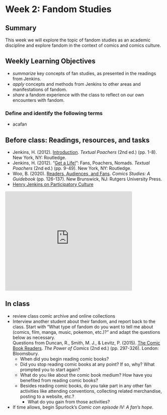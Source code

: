 # Week 2: Fandom Studies

## Summary
This week we will explore the topic of fandom studies as an academic discipline and explore fandom in the context of comics and comics culture.

## Weekly Learning Objectives
- *summarize* key concepts of fan studies, as presented in the readings from Jenkins.
- *apply* concepts and methods from Jenkins to other areas and manifestations of fandom.
- *share* a fandom experience with the class to reflect on our own encounters with fandom.

### Define and identify the following terms
- acafan

## Before class: Readings, resources, and tasks
- Jenkins, H. (2012). [Introduction](https://iu.instructure.com/files/169194267/download?download_frd=1). *Textual Poachers* (2nd ed.) (pp. 1-8). New York, NY: Routledge.
- Jenkins, H. (2012). “[Get a Life!](https://iu.instructure.com/files/169194253/download?download_frd=1)”: Fans, Poachers, Nomads. *Textual Poachers* (2nd ed.) (pp. 9-49). New York, NY: Routledge.
- Woo, B. (2020). [Readers, Audiences, and Fans](https://iu.instructure.com/files/169194237/download?download_frd=1). *Comics Studies: A Guidebook* (pp. 126-137). New Brunswick, NJ: Rutgers University Press.
- [Henry Jenkins on Participatory Culture](https://youtu.be/1gPm-c1wRsQ)  
<iframe width="560" height="315" src="https://www.youtube-nocookie.com/embed/1gPm-c1wRsQ" title="YouTube video player" frameborder="0" allow="accelerometer; autoplay; clipboard-write; encrypted-media; gyroscope; picture-in-picture" allowfullscreen style="max-width:80%; margin:auto;"></iframe>
 
## In class
- review class comic archive and online collections
- Interview another student about their fandom, and report back to the class. Start with 
“What type of fandom do you want to tell me about (comics, film, manga, music, pokemon, etc.)?” and adapt the questions below as necessary.   
Questions from Duncan, R., Smith, M. J., &amp; Levitz, P. (2015). [The Comic Book Readers](https://iu.instructure.com/files/169194280/download?download_frd=1). _The Power of Comics_ (2nd ed.) (pp. 297-326). London: Bloomsbury.
	- When did you begin reading comic books?
	- Did you stop reading comic books at any point? If so, why? What prompted you to start again?
	- What do you like about the comic book medium? How have you benefited from reading comic books?
	- Besides reading comic books, do you take part in any other
fan activities like attending conventions, collecting related merchandise, posting to a website, etc.? 
		- What do you gain from those activities?
- If time allows, begin Spurlock’s _Comic con episode IV: A fan’s hope_.
	
		
